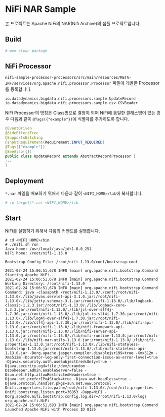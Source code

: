 # NiFi NAR Sample

본 프로젝트는 Apache NiFi의 NAR(Nifi Archive)의 샘플 프로젝트입니다.

## Build

```bash
# mvn clean package
```

## NiFi Processor

`nifi-sample-processor-processors/src/main/resources/META-INF/services/org.apache.nifi.processor.Processor` 파일에 개발한 Processor를 등록합니다.

```
io.datadynamics.bigdata.nifi.processors.sample.UpdateRecord
io.datadynamics.bigdata.nifi.processors.sample.csv.CSVReader
```

NiFi Processor의 명칭은 Class명으로 결정이 되며 NiFi에 동일한 클래스명이 있는 경우 다음과 같이 `@Tags({"example"})`에 식별자를 추가하도록 합니다.

```java
@EventDriven
@SideEffectFree
@SupportsBatching
@InputRequirement(Requirement.INPUT_REQUIRED)
@Tags({"example"})
@SeeAlso({})
public class UpdateRecord extends AbstractRecordProcessor {
...
}
```

## Deployment

`*.nar` 파일을 배포하기 위해서 다음과 같이 `<NIFI_HOME>/lib`에 복사합니다.

```bash
# cp target/*.nar <NIFI_HOME>/lib
```

## Start

NiFi를 실행하기 위해서 다음의 커맨드를 실행합니다.

```
# cd <NIFI_HOME>/bin
# ./nifi.sh run
Java home: /usr/local/java/jdk1.8.0_251 
NiFi home: /root/nifi-1.13.0

Bootstrap Config File: /root/nifi-1.13.0/conf/bootstrap.conf

2021-02-24 15:06:51,678 INFO [main] org.apache.nifi.bootstrap.Command Starting Apache NiFi...
2021-02-24 15:06:51,678 INFO [main] org.apache.nifi.bootstrap.Command Working Directory: /root/nifi-1.13.0
2021-02-24 15:06:51,678 INFO [main] org.apache.nifi.bootstrap.Command Command: java -classpath /root/nifi-1.13.0/./conf:/root/nifi-1.13.0/./lib/javax.servlet-api-3.1.0.jar:/root/nifi-1.13.0/./lib/jetty-schemas-3.1.jar:/root/nifi-1.13.0/./lib/logback-classic-1.2.3.jar:/root/nifi-1.13.0/./lib/logback-core-1.2.3.jar:/root/nifi-1.13.0/./lib/jcl-over-slf4j-1.7.30.jar:/root/nifi-1.13.0/./lib/jul-to-slf4j-1.7.30.jar:/root/nifi-1.13.0/./lib/log4j-over-slf4j-1.7.30.jar:/root/nifi-1.13.0/./lib/slf4j-api-1.7.30.jar:/root/nifi-1.13.0/./lib/nifi-api-1.13.0.jar:/root/nifi-1.13.0/./lib/nifi-framework-api-1.13.0.jar:/root/nifi-1.13.0/./lib/nifi-server-api-1.13.0.jar:/root/nifi-1.13.0/./lib/nifi-runtime-1.13.0.jar:/root/nifi-1.13.0/./lib/nifi-nar-utils-1.13.0.jar:/root/nifi-1.13.0/./lib/nifi-properties-1.13.0.jar:/root/nifi-1.13.0/./lib/nifi-stateless-bootstrap-1.13.0.jar:/root/nifi-1.13.0/./lib/nifi-stateless-api-1.13.0.jar -Dorg.apache.jasper.compiler.disablejsr199=true -Xmx512m -Xms512m -Dcurator-log-only-first-connection-issue-as-error-level=true -Djavax.security.auth.useSubjectCredsOnly=true -Djava.security.egd=file:/dev/urandom -Dzookeeper.admin.enableServer=false -Dsun.net.http.allowRestrictedHeaders=true -Djava.net.preferIPv4Stack=true -Djava.awt.headless=true -Djava.protocol.handler.pkgs=sun.net.www.protocol -Dnifi.properties.file.path=/root/nifi-1.13.0/./conf/nifi.properties -Dnifi.bootstrap.listen.port=36853 -Dapp=NiFi -Dorg.apache.nifi.bootstrap.config.log.dir=/root/nifi-1.13.0/logs org.apache.nifi.NiFi 
2021-02-24 15:06:51,693 INFO [main] org.apache.nifi.bootstrap.Command Launched Apache NiFi with Process ID 8126
```